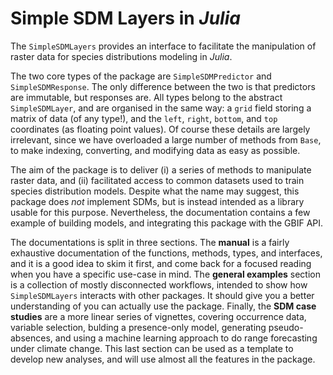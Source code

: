 # Simple SDM Layers in *Julia*

The `SimpleSDMLayers` provides an interface to facilitate the manipulation of
raster data for species distributions modeling in *Julia*.

The two core types of the package are `SimpleSDMPredictor` and
`SimpleSDMResponse`. The only difference between the two is that predictors are
immutable, but responses are. All types belong to the abstract `SimpleSDMLayer`,
and are organised in the same way: a `grid` field storing a matrix of data (of
any type!), and the `left`, `right`, `bottom`, and `top` coordinates (as
floating point values). Of course these details are largely irrelevant, since we
have overloaded a large number of methods from `Base`, to make indexing,
converting, and modifying data as easy as possible.

The aim of the package is to deliver (i) a series of methods to manipulate
raster data, and (ii) facilitated access to common datasets used to train
species distribution models. Despite what the name may suggest, this package
does *not* implement SDMs, but is instead intended as a library usable for this
purpose. Nevertheless, the documentation contains a few example of building
models, and integrating this package with the GBIF API.

The documentations is split in three sections. The **manual** is a fairly
exhaustive documentation of the functions, methods, types, and interfaces, and
it is a good idea to skim it first, and come back for a focused reading when you
have a specific use-case in mind. The **general examples** section is a
collection of mostly disconnected workflows, intended to show how
`SimpleSDMLayers` interacts with other packages. It should give you a better
understanding of you can actually use the package. Finally, the **SDM case
studies** are a more linear series of vignettes, covering occurrence data,
variable selection, bulding a presence-only model, generating pseudo-absences,
and using a machine learning approach to do range forecasting under climate
change. This last section can be used as a template to develop new analyses, and
will use almost all the features in the package.